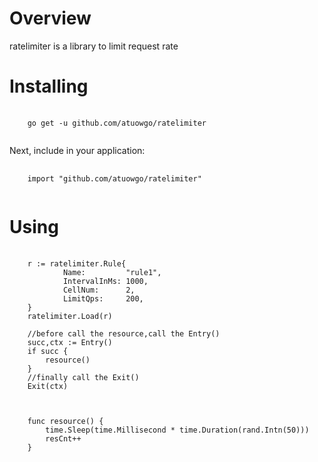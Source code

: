 # Overview
ratelimiter is a library to limit request rate

# Installing
<pre>
    <code>
    go get -u github.com/atuowgo/ratelimiter
    </code>
</pre>

Next, include in your application:
<pre>
    <code>
    import "github.com/atuowgo/ratelimiter"
    </code>
</pre>

# Using
<pre>
    <code>
    r := ratelimiter.Rule{
    		Name:         "rule1",
    		IntervalInMs: 1000,
    		CellNum:      2,
    		LimitQps:     200,
    }
    ratelimiter.Load(r)
    
    //before call the resource,call the Entry()
    succ,ctx := Entry()
    if succ {
        resource()
    }
    //finally call the Exit()
    Exit(ctx)
    
    
    
    func resource() {
        time.Sleep(time.Millisecond * time.Duration(rand.Intn(50)))
        resCnt++
    }
    
    </code>
</pre> 